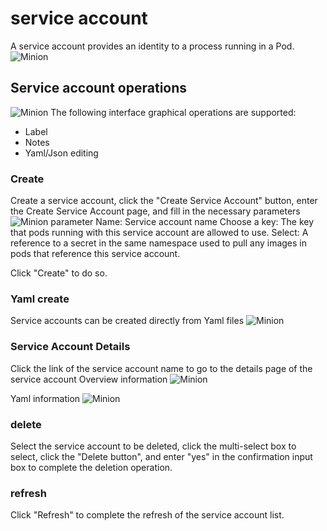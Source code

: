 # service account

A service account provides an identity to a process running in a Pod.
![Minion](../../../assets/images/resource/sa-list-en.jpg)
## Service account operations

![Minion](../../../assets/images/resource/sa-operation-en.jpg)
The following interface graphical operations are supported:

* Label
* Notes
* Yaml/Json editing

### Create
Create a service account, click the "Create Service Account" button, enter the Create Service Account page, and fill in the necessary parameters
![Minion](../../../assets/images/resource/sa-create1-en.jpg)
parameter
Name: Service account name
Choose a key: The key that pods running with this service account are allowed to use.
Select: A reference to a secret in the same namespace used to pull any images in pods that reference this service account.

Click "Create" to do so.

### Yaml create
Service accounts can be created directly from Yaml files
![Minion](../../../assets/images/resource/sa-create-yaml-en.jpg)
### Service Account Details
Click the link of the service account name to go to the details page of the service account
Overview information
![Minion](../../../assets/images/resource/sa-info1-en.jpg)

Yaml information
![Minion](../../../assets/images/resource/sa-info2-en.jpg)


### delete
Select the service account to be deleted, click the multi-select box to select, click the "Delete button", and enter "yes" in the confirmation input box to complete the deletion operation.
### refresh
Click "Refresh" to complete the refresh of the service account list.